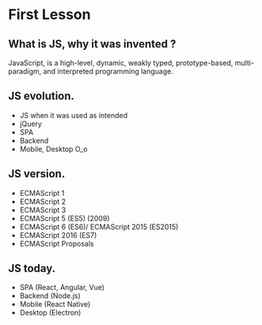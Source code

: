 # First Lesson

## What is JS, why it was invented ?

JavaScript, is a high-level, dynamic, weakly typed, prototype-based, multi-paradigm, and interpreted programming language.

## JS evolution.

* JS when it was used as intended
* jQuery
* SPA
* Backend
* Mobile, Desktop O_o

## JS version.

* ECMAScript 1
* ECMAScript 2
* ECMAScript 3
* ECMAScript 5 (ES5) (2009)
* ECMAScript 6 (ES6)/ ECMAScript 2015 (ES2015)
* ECMAScript 2016 (ES7)
* ECMAScript Proposals

## JS today.

* SPA (React, Angular, Vue)
* Backend (Node.js)
* Mobile (React Native)
* Desktop (Electron)
